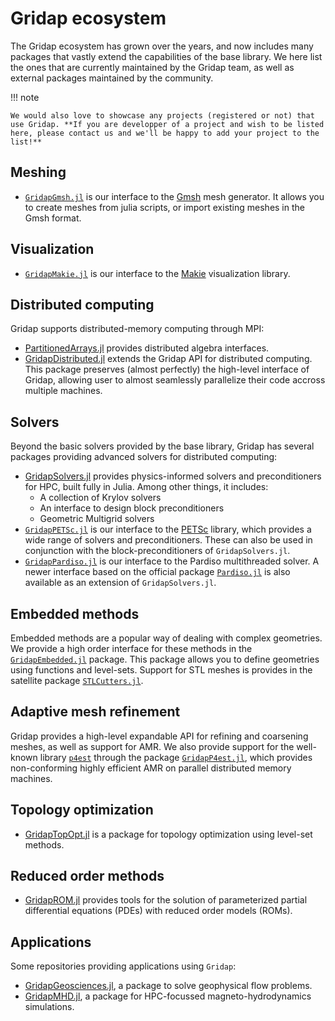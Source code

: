 
# Gridap ecosystem

The Gridap ecosystem has grown over the years, and now includes many packages that vastly extend the capabilities of the base library.
We here list the ones that are currently maintained by the Gridap team, as well as external packages maintained by the community.

!!! note

    We would also love to showcase any projects (registered or not) that use Gridap. **If you are developper of a project and wish to be listed here, please contact us and we'll be happy to add your project to the list!**

## Meshing

- [`GridapGmsh.jl`](https://github.com/gridap/GridapGmsh.jl) is our interface to the [Gmsh](https://gmsh.info/) mesh generator. It allows you to create meshes from julia scripts, or import existing meshes in the Gmsh format.

## Visualization

- [`GridapMakie.jl`](https://github.com/gridap/GridapMakie.jl) is our interface to the [Makie](https://makie.juliaplots.org/stable/) visualization library.

## Distributed computing

Gridap supports distributed-memory computing through MPI:

- [PartitionedArrays.jl](https://github.com/PartitionedArrays/PartitionedArrays.jl) provides distributed algebra interfaces.
- [GridapDistributed.jl](https://github.com/gridap/GridapDistributed.jl) extends the Gridap API for distributed computing. This package preserves (almost perfectly) the high-level interface of Gridap, allowing user to almost seamlessly parallelize their code accross multiple machines.

## Solvers

Beyond the basic solvers provided by the base library, Gridap has several packages providing advanced solvers for distributed computing:

- [GridapSolvers.jl](https://github.com/gridap/GridapSolvers.jl) provides physics-informed solvers and preconditioners for HPC, built fully in Julia. Among other things, it includes:
  - A collection of Krylov solvers
  - An interface to design block preconditioners
  - Geometric Multigrid solvers
- [`GridapPETSc.jl`](https://github.com/gridap/GridapPETSc.jl) is our interface to the [PETSc](https://petsc.org/release/) library, which provides a wide range of solvers and preconditioners. These can also be used in conjunction with the block-preconditioners of `GridapSolvers.jl`.
- [`GridapPardiso.jl`](https://github.com/gridap/GridapPardiso.jl) is our interface to the Pardiso multithreaded solver. A newer interface based on the official package [`Pardiso.jl`](https://github.com/JuliaSparse/Pardiso.jl) is also available as an extension of `GridapSolvers.jl`.

## Embedded methods

Embedded methods are a popular way of dealing with complex geometries. We provide a high order interface for these methods in the [`GridapEmbedded.jl`](https://github.com/gridap/GridapEmbedded.jl) package. This package allows you to define geometries using functions and level-sets. Support for STL meshes is provides in the satellite package [`STLCutters.jl`](https://github.com/gridap/STLCutters.jl).

## Adaptive mesh refinement

Gridap provides a high-level expandable API for refining and coarsening meshes, as well as support for AMR.
We also provide support for the well-known library [`p4est`](https://www.p4est.org/) through the package [`GridapP4est.jl`](https://github.com/gridap/GridapP4est.jl), which provides non-conforming highly efficient AMR on parallel distributed memory machines.

## Topology optimization

- [GridapTopOpt.jl](https://github.com/zjwegert/GridapTopOpt.jl) is a package for topology optimization using level-set methods.

## Reduced order methods

- [GridapROM.jl](https://github.com/gridap/GridapROMs.jl) provides tools for the solution of parameterized partial differential equations (PDEs) with reduced order models (ROMs).

## Applications

Some repositories providing applications using `Gridap`:

- [GridapGeosciences.jl](https://github.com/gridapapps/GridapGeosciences.jl), a package to solve geophysical flow problems.
- [GridapMHD.jl](https://github.com/gridapapps/GridapMHD.jl), a package for HPC-focussed magneto-hydrodynamics simulations.

